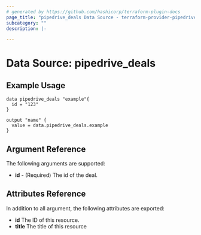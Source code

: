 ```yaml
---
# generated by https://github.com/hashicorp/terraform-plugin-docs
page_title: "pipedrive_deals Data Source - terraform-provider-pipedrive"
subcategory: ""
description: |-

---
```


# Data Source: pipedrive_deals

## Example Usage

```hcl
data pipedrive_deals "example"{
  id = "123"
}

output "name" {
  value = data.pipedrive_deals.example
}
```
<!-- schema generated by tfplugindocs -->
## Argument Reference

The following arguments are supported:

* **id** - (Required) The id of the deal.

## Attributes Reference

In addition to all argument, the following attributes are exported:

* **id** The ID of this resource.
* **title** The title of this resource
